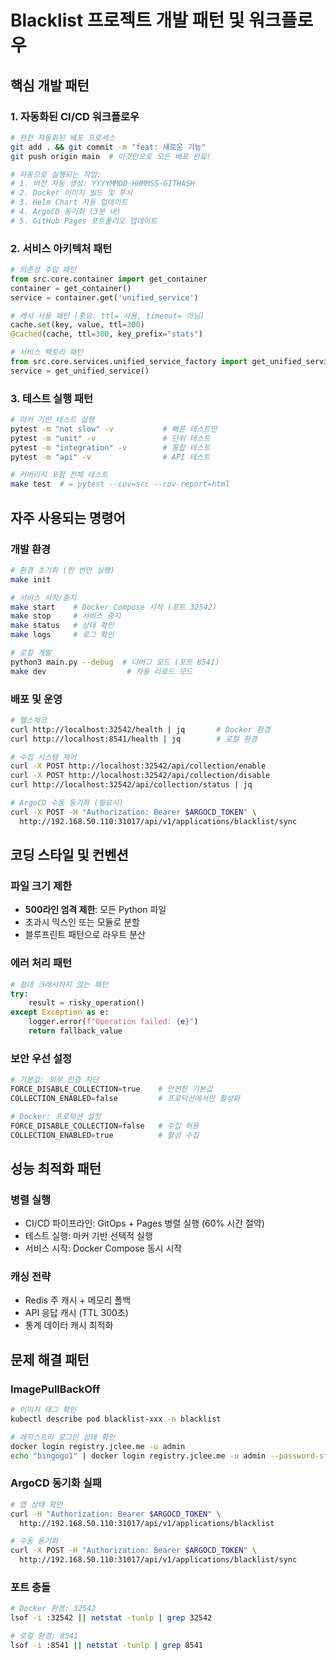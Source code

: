# Blacklist 프로젝트 개발 패턴 및 워크플로우

## 핵심 개발 패턴

### 1. 자동화된 CI/CD 워크플로우
```bash
# 완전 자동화된 배포 프로세스
git add . && git commit -m "feat: 새로운 기능"
git push origin main  # 이것만으로 모든 배포 완료!

# 자동으로 실행되는 작업:
# 1. 버전 자동 생성: YYYYMMDD-HHMMSS-GITHASH
# 2. Docker 이미지 빌드 및 푸시
# 3. Helm Chart 자동 업데이트  
# 4. ArgoCD 동기화 (3분 내)
# 5. GitHub Pages 포트폴리오 업데이트
```

### 2. 서비스 아키텍처 패턴
```python
# 의존성 주입 패턴
from src.core.container import get_container
container = get_container()
service = container.get('unified_service')

# 캐시 사용 패턴 (중요: ttl= 사용, timeout= 아님)
cache.set(key, value, ttl=300)
@cached(cache, ttl=300, key_prefix="stats")

# 서비스 팩토리 패턴
from src.core.services.unified_service_factory import get_unified_service
service = get_unified_service()
```

### 3. 테스트 실행 패턴
```bash
# 마커 기반 테스트 실행
pytest -m "not slow" -v           # 빠른 테스트만
pytest -m "unit" -v               # 단위 테스트
pytest -m "integration" -v        # 통합 테스트
pytest -m "api" -v                # API 테스트

# 커버리지 포함 전체 테스트
make test  # = pytest --cov=src --cov-report=html
```

## 자주 사용되는 명령어

### 개발 환경
```bash
# 환경 초기화 (한 번만 실행)
make init

# 서비스 시작/중지
make start    # Docker Compose 시작 (포트 32542)
make stop     # 서비스 중지
make status   # 상태 확인
make logs     # 로그 확인

# 로컬 개발
python3 main.py --debug  # 디버그 모드 (포트 8541)
make dev                  # 자동 리로드 모드
```

### 배포 및 운영
```bash
# 헬스체크
curl http://localhost:32542/health | jq       # Docker 환경
curl http://localhost:8541/health | jq        # 로컬 환경

# 수집 시스템 제어
curl -X POST http://localhost:32542/api/collection/enable
curl -X POST http://localhost:32542/api/collection/disable
curl http://localhost:32542/api/collection/status | jq

# ArgoCD 수동 동기화 (필요시)
curl -X POST -H "Authorization: Bearer $ARGOCD_TOKEN" \
  http://192.168.50.110:31017/api/v1/applications/blacklist/sync
```

## 코딩 스타일 및 컨벤션

### 파일 크기 제한
- **500라인 엄격 제한**: 모든 Python 파일
- 초과시 믹스인 또는 모듈로 분할
- 블루프린트 패턴으로 라우트 분산

### 에러 처리 패턴
```python
# 절대 크래시하지 않는 패턴
try:
    result = risky_operation()
except Exception as e:
    logger.error(f"Operation failed: {e}")
    return fallback_value
```

### 보안 우선 설정
```python
# 기본값: 외부 인증 차단
FORCE_DISABLE_COLLECTION=true    # 안전한 기본값
COLLECTION_ENABLED=false         # 프로덕션에서만 활성화

# Docker: 프로덕션 설정
FORCE_DISABLE_COLLECTION=false   # 수집 허용
COLLECTION_ENABLED=true          # 활성 수집
```

## 성능 최적화 패턴

### 병렬 실행
- CI/CD 파이프라인: GitOps + Pages 병렬 실행 (60% 시간 절약)
- 테스트 실행: 마커 기반 선택적 실행
- 서비스 시작: Docker Compose 동시 시작

### 캐싱 전략
- Redis 주 캐시 + 메모리 폴백
- API 응답 캐시 (TTL 300초)
- 통계 데이터 캐시 최적화

## 문제 해결 패턴

### ImagePullBackOff
```bash
# 이미지 태그 확인
kubectl describe pod blacklist-xxx -n blacklist

# 레지스트리 로그인 상태 확인
docker login registry.jclee.me -u admin
echo "bingogo1" | docker login registry.jclee.me -u admin --password-stdin
```

### ArgoCD 동기화 실패
```bash
# 앱 상태 확인
curl -H "Authorization: Bearer $ARGOCD_TOKEN" \
  http://192.168.50.110:31017/api/v1/applications/blacklist

# 수동 동기화
curl -X POST -H "Authorization: Bearer $ARGOCD_TOKEN" \
  http://192.168.50.110:31017/api/v1/applications/blacklist/sync
```

### 포트 충돌
```bash
# Docker 환경: 32542
lsof -i :32542 || netstat -tunlp | grep 32542

# 로컬 환경: 8541  
lsof -i :8541 || netstat -tunlp | grep 8541
```